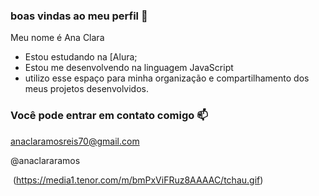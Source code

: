 ### boas vindas ao meu perfil 🖤

Meu nome é Ana Clara 

- Estou estudando na [Alura;
- Estou me desenvolvendo na linguagem  JavaScript
- utilizo esse espaço para minha organização e compartilhamento dos meus projetos desenvolvidos.

 ### Você pode entrar em contato comigo 📫

anaclaramosreis70@gmail.com

@anaclararamos

![]()
(https://media1.tenor.com/m/bmPxViFRuz8AAAAC/tchau.gif)
